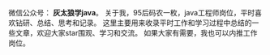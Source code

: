微信公众号：
**灰太狼学java**。
关于我，95后码农一枚，java工程师岗位，平时喜欢钻研、总结、思考和记录。
这里主要用来收录平时工作和学习过程中总结的一些文章，欢迎大家star围观、学习和交流。
如果大家有需要，我也可以内推工作岗位。